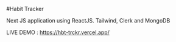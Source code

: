 #Habit Tracker 

Next JS application using ReactJS. Tailwind, Clerk and MongoDB

LIVE DEMO : https://hbt-trckr.vercel.app/
